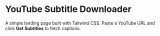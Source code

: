 # YouTube Subtitle Downloader

A simple landing page built with Tailwind CSS. Paste a YouTube URL and click **Get Subtitles** to fetch captions.
